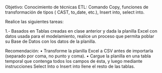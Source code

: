 Objetivo: Conocimiento de técnicas ETL: Comando Copy, funciones de transformación de tipos 
          ( CAST, to_date, etc.), Insert into, select into.


Realice las siguientes tareas:

1.- Basados en Tablas creadas en clase anterior y dada la planilla Excel con datos usada para el modelamiento,
    realice un proceso que permita poblar su Base de Datos con los datos de la planilla.

Recomendación: 
•	Transforme la planilla Excel a CSV antes de importarla (separado por coma, no punto y coma).
•	Cargue la planilla en una tabla temporal que contenga todos los campos de ésta, y luego mediante instrucciones
  Select Into o Insert into llene el resto de las tablas.
